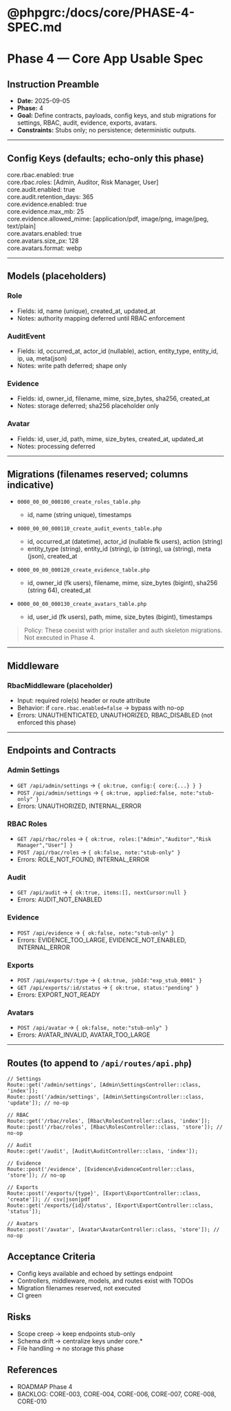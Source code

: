 # @phpgrc:/docs/core/PHASE-4-SPEC.md
# Phase 4 — Core App Usable Spec

## Instruction Preamble
- **Date:** 2025-09-05
- **Phase:** 4
- **Goal:** Define contracts, payloads, config keys, and stub migrations for settings, RBAC, audit, evidence, exports, avatars.
- **Constraints:** Stubs only; no persistence; deterministic outputs.

---

## Config Keys (defaults; echo-only this phase)

core.rbac.enabled: true  
core.rbac.roles: [Admin, Auditor, Risk Manager, User]  
core.audit.enabled: true  
core.audit.retention_days: 365  
core.evidence.enabled: true  
core.evidence.max_mb: 25  
core.evidence.allowed_mime: [application/pdf, image/png, image/jpeg, text/plain]  
core.avatars.enabled: true  
core.avatars.size_px: 128  
core.avatars.format: webp  

---

## Models (placeholders)

### Role
- Fields: id, name (unique), created_at, updated_at  
- Notes: authority mapping deferred until RBAC enforcement

### AuditEvent
- Fields: id, occurred_at, actor_id (nullable), action, entity_type, entity_id, ip, ua, meta(json)  
- Notes: write path deferred; shape only

### Evidence
- Fields: id, owner_id, filename, mime, size_bytes, sha256, created_at  
- Notes: storage deferred; sha256 placeholder only

### Avatar
- Fields: id, user_id, path, mime, size_bytes, created_at, updated_at  
- Notes: processing deferred

---

## Migrations (filenames reserved; columns indicative)

- `0000_00_00_000100_create_roles_table.php`  
  - id, name (string unique), timestamps  

- `0000_00_00_000110_create_audit_events_table.php`  
  - id, occurred_at (datetime), actor_id (nullable fk users), action (string)  
  - entity_type (string), entity_id (string), ip (string), ua (string), meta (json), created_at  

- `0000_00_00_000120_create_evidence_table.php`  
  - id, owner_id (fk users), filename, mime, size_bytes (bigint), sha256 (string 64), created_at  

- `0000_00_00_000130_create_avatars_table.php`  
  - id, user_id (fk users), path, mime, size_bytes (bigint), timestamps  

> Policy: These coexist with prior installer and auth skeleton migrations. Not executed in Phase 4.

---

## Middleware

### RbacMiddleware (placeholder)
- Input: required role(s) header or route attribute
- Behavior: if `core.rbac.enabled=false` → bypass with no-op
- Errors: UNAUTHENTICATED, UNAUTHORIZED, RBAC_DISABLED (not enforced this phase)

---

## Endpoints and Contracts

### Admin Settings
- `GET /api/admin/settings` → `{ ok:true, config:{ core:{...} } }`
- `POST /api/admin/settings` → `{ ok:true, applied:false, note:"stub-only" }`
- Errors: UNAUTHORIZED, INTERNAL_ERROR

### RBAC Roles
- `GET /api/rbac/roles` → `{ ok:true, roles:["Admin","Auditor","Risk Manager","User"] }`
- `POST /api/rbac/roles` → `{ ok:false, note:"stub-only" }`
- Errors: ROLE_NOT_FOUND, INTERNAL_ERROR

### Audit
- `GET /api/audit` → `{ ok:true, items:[], nextCursor:null }`
- Errors: AUDIT_NOT_ENABLED

### Evidence
- `POST /api/evidence` → `{ ok:false, note:"stub-only" }`
- Errors: EVIDENCE_TOO_LARGE, EVIDENCE_NOT_ENABLED, INTERNAL_ERROR

### Exports
- `POST /api/exports/:type` → `{ ok:true, jobId:"exp_stub_0001" }`
- `GET /api/exports/:id/status` → `{ ok:true, status:"pending" }`
- Errors: EXPORT_NOT_READY

### Avatars
- `POST /api/avatar` → `{ ok:false, note:"stub-only" }`
- Errors: AVATAR_INVALID, AVATAR_TOO_LARGE

---

## Routes (to append to `/api/routes/api.php`)

```
// Settings
Route::get('/admin/settings', [Admin\SettingsController::class, 'index']);
Route::post('/admin/settings', [Admin\SettingsController::class, 'update']); // no-op

// RBAC
Route::get('/rbac/roles', [Rbac\RolesController::class, 'index']);
Route::post('/rbac/roles', [Rbac\RolesController::class, 'store']); // no-op

// Audit
Route::get('/audit', [Audit\AuditController::class, 'index']);

// Evidence
Route::post('/evidence', [Evidence\EvidenceController::class, 'store']); // no-op

// Exports
Route::post('/exports/{type}', [Export\ExportController::class, 'create']); // csv|json|pdf
Route::get('/exports/{id}/status', [Export\ExportController::class, 'status']);

// Avatars
Route::post('/avatar', [Avatar\AvatarController::class, 'store']); // no-op
```

## Acceptance Criteria
- Config keys available and echoed by settings endpoint
- Controllers, middleware, models, and routes exist with TODOs
- Migration filenames reserved, not executed
- CI green

## Risks
- Scope creep → keep endpoints stub-only
- Schema drift → centralize keys under core.*
- File handling → no storage this phase

## References
- ROADMAP Phase 4
- BACKLOG: CORE-003, CORE-004, CORE-006, CORE-007, CORE-008, CORE-010
